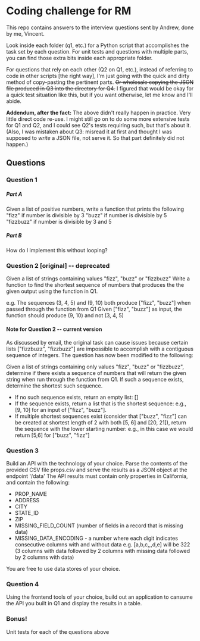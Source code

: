 # Coding challenge for RM
This repo contains answers to the interview questions sent by Andrew, done by me, Vincent.

Look inside each folder (q1, etc.) for a Python script that accomplishes the task set by each question. For unit tests and questions with multiple parts, you can find those extra bits inside each appropriate folder.

For questions that rely on each other (Q2 on Q1, etc.), instead of referring to code in other scripts [the right way], I'm just going with the quick and dirty method of copy-pasting the pertinent parts. ~~Or wholesale copying the JSON file produced in Q3 into the directory for Q4.~~ I figured that would be okay for a quick test situation like this, but if you want otherwise, let me know and I'll abide.

**Addendum, after the fact:** The above didn't really happen in practice. Very little direct code re-use. I might still go on to do some more extensive tests for Q1 and Q2, and I could see Q2's tests requiring such, but that's about it. (Also, I was mistaken about Q3: misread it at first and thought I was supposed to *write* a JSON file, not serve it. So that part definitely did not happen.) 


## Questions

### Question 1
##### Part A
Given a list of positive numbers, write a function that prints the following
"fizz" if number is divisible by 3
"buzz" if number is divisible by 5
"fizzbuzz" if number is divisible by 3 and 5

##### Part B
How do I implement this without looping?


### Question 2 [original] -- **deprecated**
Given a list of strings containing values "fizz", "buzz" or "fizzbuzz"
Write a function to find the shortest sequence of numbers that produces the the given output using the function in Q1.

e.g.
    The sequences (3, 4, 5) and (9, 10) both produce ["fizz", "buzz"] when passed through the function from Q1
    Given ["fizz", "buzz"] as input, the function should produce (9, 10)
    and not (3, 4, 5)

#### Note for Question 2 -- **current version**
As discussed by email, the original task can cause issues because certain lists ["fizzbuzz", "fizzbuzz"] are impossible to accomplish with a contiguous sequence of integers. The question has now been modified to the following:

Given a list of strings containing only values "fizz", "buzz" or "fizzbuzz", determine if there exists a sequence of numbers that will return the given string when run through the function from Q1. If such a sequence exists, determine the shortest such sequence.
- If no such sequence exists, return an empty list: []
- If the sequence exists, return a list that is the shortest sequence: e.g., [9, 10] for an input of ["fizz", "buzz"].
- If multiple shortest sequences exist (consider that ["buzz", "fizz"] can be created at shortest length of 2 with both [5, 6] and [20, 21]), return the sequence with the lower starting number: e.g., in this case we would return [5,6] for ["buzz", "fizz"]


### Question 3
Build an API with the technology of your choice. Parse the contents of the provided CSV file props.csv and serve the results as a JSON object at the endpoint '/data'
The API results must contain only properties in California, and contain the following:
- PROP_NAME
- ADDRESS
- CITY
- STATE_ID
- ZIP
- MISSING_FIELD_COUNT (number of fields in a record that is missing data)
- MISSING_DATA_ENCODING - a number where each digit indicates consecutive columns with and without data
    e.g. [a,b,c,,,d,e] will be 322 (3 columns with data followed by 2 columns with missing data followed by 2 columns with data)

You are free to use data stores of your choice.


### Question 4
Using the frontend tools of your choice, build out an application to cansume the API you built in Q1 and display the results in a table.


### Bonus!
Unit tests for each of the questions above